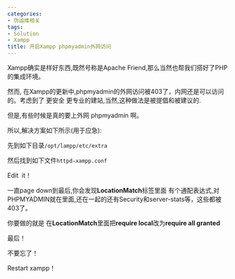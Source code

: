 ```yaml
---
categories:
- 伪运维相关
tags:
- Solution
- Xampp
title: 开启Xampp phpmyadmin外网访问
---
```


Xampp确实是样好东西,既然号称是Apache Friend,那么当然也帮我们搭好了PHP的集成环境。



然而, 在Xampp的更新中,phpmyadmin的外网访问被403了，内网还是可以访问的。考虑到了 更安全 更专业的建站,当然,这种做法是被提倡和被建议的.



但是,有些时候是真的要上外网 phpmyadmin 啊。



所以,解决方案如下所示(用于应急):

先到如下目录`/opt/lampp/etc/extra`

然后找到如下文件`httpd-xampp.conf`

Edit  it！

一直page down到最后,你会发现**LocationMatch**标签里面 有个通配表达式,对PHPMYADMIN就在里面,还在一起的还有Security和server-stats等，这些都被403了。

你要做的就是 在**LocationMatch**里面把**require local**改为**require all granted**

最后！

不要忘了！

Restart xampp！
